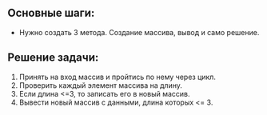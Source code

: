 ## Основные шаги:
* Нужно создать 3 метода. Создание массива, вывод и само решение.

## Решение задачи:
1) Принять на вход массив и пройтись по нему через цикл.
2) Проверить каждый элемент массива на длину.
3) Если длина <=3, то записать его в новый массив.
4) Вывести новый массив с данными, длина которых <= 3.